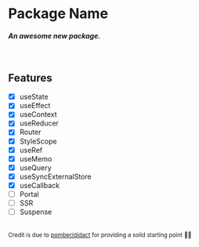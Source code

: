 # **Package Name**

#### _An awesome new package._

<br />

## Features

- [x] useState
- [x] useEffect
- [x] useContext
- [x] useReducer
- [x] Router
- [x] StyleScope
- [x] useRef
- [x] useMemo
- [x] useQuery
- [x] useSyncExternalStore
- [x] useCallback
- [ ] Portal
- [ ] SSR
- [ ] Suspense

<br />

<small>
  Credit is due to <a href="https://github.com/pomber/didact">pomber/didact</a> for providing a solid starting point 👌🏻
</small>
